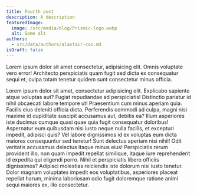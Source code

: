 ```yaml
---
title: Fourth post
description: A description
featuredImage:
  image: /src/media/blog/Prismic-logo.webp
  alt: Some alt
authors:
  - src/data/authors/alastair-cox.md
isDraft: false
---
```


Lorem ipsum dolor sit amet consectetur, adipisicing elit. Omnis voluptate vero error! Architecto perspiciatis quam fugit sed dicta ex consequatur sequi et, culpa totam tenetur quidem sunt consectetur minus officia.

Lorem ipsum dolor sit amet, consectetur adipisicing elit. Explicabo sapiente atque voluptas aut? Fugiat repudiandae ad perspiciatis! Distinctio pariatur id nihil obcaecati labore tempore ut! Praesentium cum minus aperiam quia. Facilis eius deleniti officia dicta. Perferendis commodi ad culpa, magni nisi maxime id cupiditate suscipit accusamus aut, debitis ea? Illum asperiores iste ducimus cumque quasi quae quia fugit consequatur doloribus! Aspernatur eum quibusdam nisi iusto neque nulla facilis, et excepturi impedit, adipisci quis? Vel labore dignissimos id ex voluptas eum dicta maiores consequuntur sed tenetur! Sunt delectus aperiam nisi nihil!
Odit veritatis accusamus delectus itaque minus eius! Perspiciatis rerum provident illo, non quam impedit repellat similique, itaque iure reprehenderit id expedita qui eligendi porro. Nihil et perspiciatis libero officiis dignissimos? Adipisci molestias reiciendis iste dolorum nisi iusto tenetur. Dolor magnam voluptates impedit eos voluptatibus, asperiores placeat repellat harum, minima laboriosam odio fugit doloremque ratione animi sequi maiores ex, illo consectetur.
